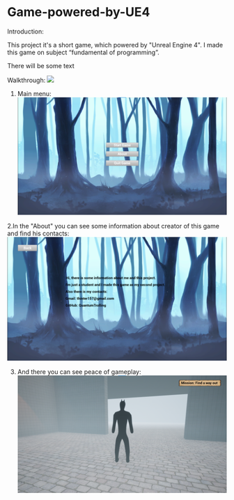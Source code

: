 # Game-powered-by-UE4
Introduction:

This project it's a short game, which powered by "Unreal Engine 4". I made this game on subject “fundamental of programming”.



There will be some text

Walkthrough:
![](Screen's/WalkingthroughtShort.gif)

1. Main menu:
![](Screen's/menu.png)

2.In the "About" you can see some information about creator of this game and find his contacts:
![](Screen's/about.png)

3. And there you can see peace of gameplay:
![](Screen's/gameplay1.png)
